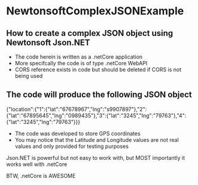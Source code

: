 # NewtonsoftComplexJSONExample
## How to create a complex JSON object using Newtonsoft Json.NET
- The code herein is written as a .netCore application
- More specifcally the code is of type .netCore WebAPI
- CORS reference exists in code but should be deleted if CORS is not being used
## The code will produce the following JSON object
{"location":{"1":{"lat":"67678967","lng":"s9907897"},"2":{"lat":"67895645","lng":"0989435"},"3":{"lat":"3245","lng":"79763"},"4":{"lat":"3245","lng":"79763"}}}
- The code was developed to store GPS coordinates
- You may notice that the Latitude and Longitude values are not real values and only provided for testing purposes

Json.NET is powerful but not easy to work with, but MOST importantly it works well with .netCore

BTW, .netCore is AWESOME
